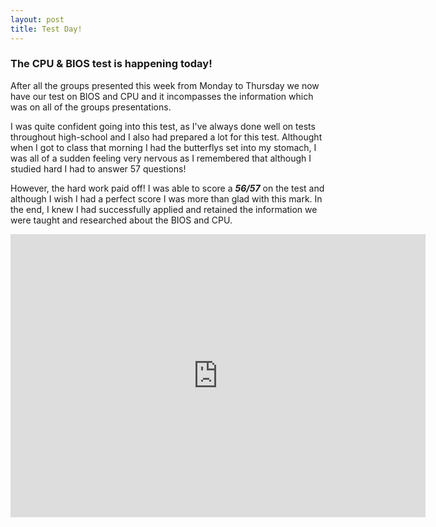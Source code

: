 ```yaml
---
layout: post
title: Test Day!
---
```


### The CPU & BIOS test is happening today!

After all the groups presented this week from Monday to Thursday we now have our test on BIOS and CPU and it incompasses the information which was on all of the groups presentations.

I was quite confident going into this test, as I've always done well on tests throughout high-school and I also had prepared a lot for this test. Althought when I got to class that morning I had the butterflys set into my stomach, I was all of a sudden feeling very nervous as I remembered that although I studied hard I had to answer 57 questions!

However, the hard work paid off! I was able to score a **_56/57_** on the test and although I wish I had a perfect score I was more than glad with this mark. In the end, I knew I had successfully applied and retained the information we were taught and researched about the BIOS and CPU.

<iframe src="https://signal.avg.com/hubfs/Blog_Content/Avg/Signal/AVG%20Signal%20Images/How%20to%20Stress%20Test%20Your%20CPU/How_to_stress_test_your_CPU-Hero.jpg" scrolling="no" frameborder="0" allowfullscreen width="664" height="453"></iframe>
